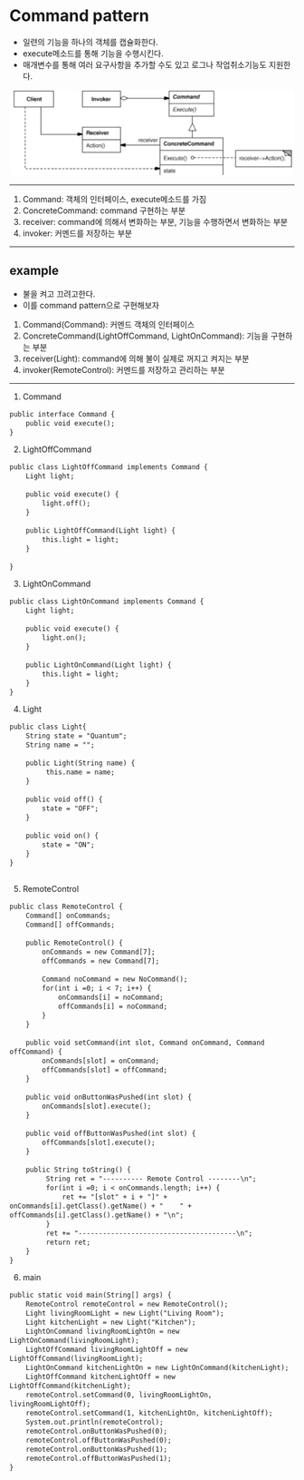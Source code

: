  # Command pattern
 
  - 일련의 기능을 하나의 객체를 캡슐화한다.
  - execute메소드를 통해 기능을 수행시킨다.
  - 매개변수를 통해 여러 요구사항을 추가할 수도 있고 로그나 작업취소기능도 지원한다.

 ![command pattern](./command_pattern.png)


 --- 
  1. Command: 객체의 인터페이스, execute메소드를 가짐
  2. ConcreteCommand: command 구현하는 부분
  3. receiver: command에 의해서 변화하는 부분, 기능을 수행하면서 변화하는 부분
  4. invoker: 커멘드를 저장하는 부분

---
 ## example
  - 불을 켜고 끄려고한다.
  - 이를 command pattern으로 구현해보자

  1. Command(Command): 커멘드 객체의 인터페이스
  2. ConcreteCommand(LightOffCommand, LightOnCommand): 기능을 구현하는 부분
  3. receiver(Light): command에 의해 불이 실제로 꺼지고 켜지는 부분
  4. invoker(RemoteControl): 커멘드를 저장하고 관리하는 부분

---

 1. Command
```
public interface Command {
    public void execute();
}
```

 2. LightOffCommand
```
public class LightOffCommand implements Command {
    Light light;
	
    public void execute() {
        light.off();
    }
	
    public LightOffCommand(Light light) {
        this.light = light;
    }
	
}
```

 3. LightOnCommand
```
public class LightOnCommand implements Command {
    Light light;
	
    public void execute() {
        light.on();
	}
	
    public LightOnCommand(Light light) {
        this.light = light;
    }
}
```

 4. Light
```
public class Light{
    String state = "Quantum";
    String name = "";
     
    public Light(String name) {
         this.name = name;
    }
    
    public void off() {
        state = "OFF";
    }
	
    public void on() {
        state = "ON";
    }
}
 
```

 5. RemoteControl


```
public class RemoteControl {
	Command[] onCommands;
	Command[] offCommands;
	
	public RemoteControl() {
		onCommands = new Command[7];
		offCommands = new Command[7];
		
		Command noCommand = new NoCommand();
		for(int i =0; i < 7; i++) {
			onCommands[i] = noCommand;
			offCommands[i] = noCommand;
		}
	}
	
	public void setCommand(int slot, Command onCommand, Command offCommand) {
		onCommands[slot] = onCommand;
		offCommands[slot] = offCommand;
	}
	
	public void onButtonWasPushed(int slot) {
		onCommands[slot].execute();
	}
	
	public void offButtonWasPushed(int slot) {
		offCommands[slot].execute();
	}
	
	public String toString() {
		 String ret = "---------- Remote Control --------\n";
		 for(int i =0; i < onCommands.length; i++) {
			 ret += "[slot" + i + "]" + onCommands[i].getClass().getName() + "    " + offCommands[i].getClass().getName() + "\n";
		 }
		 ret += "---------------------------------------\n";
		 return ret;
	}
}
```

 6. main
```
public static void main(String[] args) {
    RemoteControl remoteControl = new RemoteControl();
    Light livingRoomLight = new Light("Living Room");
    Light kitchenLight = new Light("Kitchen");
    LightOnCommand livingRoomLightOn = new LightOnCommand(livingRoomLight);
    LightOffCommand livingRoomLightOff = new LightOffCommand(livingRoomLight);
    LightOnCommand kitchenLightOn = new LightOnCommand(kitchenLight);
    LightOffCommand kitchenLightOff = new LightOffCommand(kitchenLight);
    remoteControl.setCommand(0, livingRoomLightOn, livingRoomLightOff);
    remoteControl.setCommand(1, kitchenLightOn, kitchenLightOff);
    System.out.println(remoteControl);
    remoteControl.onButtonWasPushed(0);
    remoteControl.offButtonWasPushed(0);
    remoteControl.onButtonWasPushed(1);
    remoteControl.offButtonWasPushed(1);
}		
```

